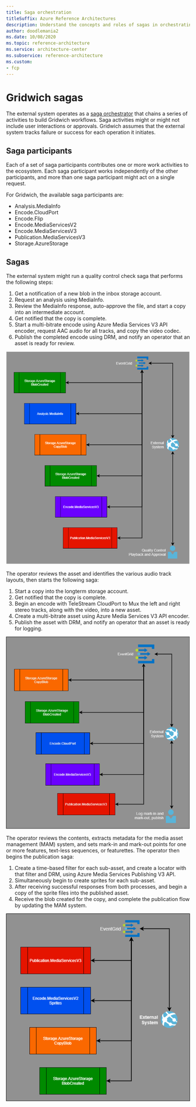 ```yaml
---
title: Saga orchestration
titleSuffix: Azure Reference Architectures
description: Understand the concepts and roles of sagas in orchestrating Gridwich workflows.
author: doodlemania2
ms.date: 10/08/2020
ms.topic: reference-architecture
ms.service: architecture-center
ms.subservice: reference-architecture
ms.custom:
- fcp
---
```


# Gridwich sagas

The external system operates as a [saga orchestrator](https://microservices.io/patterns/data/saga.html) that chains a series of activities to build Gridwich workflows. Saga activities might or might not include user interactions or approvals. Gridwich assumes that the external system tracks failure or success for each operation it initiates.

## Saga participants

Each of a set of saga participants contributes one or more work activities to the ecosystem. Each saga participant works independently of the other participants, and more than one saga participant might act on a single request.

For Gridwich, the available saga participants are:

- Analysis.MediaInfo
- Encode.CloudPort
- Encode.Flip
- Encode.MediaServicesV2
- Encode.MediaServicesV3
- Publication.MediaServicesV3
- Storage.AzureStorage

## Sagas

The external system might run a quality control check saga that performs the following steps:

1. Get a notification of a new blob in the inbox storage account.
1. Request an analysis using MediaInfo.
1. Review the MediaInfo response, auto-approve the file, and start a copy into an intermediate account.
1. Get notified that the copy is complete.
1. Start a multi-bitrate encode using Azure Media Services V3 API encoder, request AAC audio for all tracks, and copy the video codec.
1. Publish the completed encode using DRM, and notify an operator that an asset is ready for review.

![workflow_quality_control diagram](media/quality-control-saga.png)

The operator reviews the asset and identifies the various audio track layouts, then starts the following saga:

 1. Start a copy into the longterm storage account.
 1. Get notified that the copy is complete.
 1. Begin an encode with TeleStream CloudPort to Mux the left and right stereo tracks, along with the video, into a new asset.
 1. Create a multi-bitrate asset using Azure Media Services V3 API encoder.
 1. Publish the asset with DRM, and notify an operator that an asset is ready for logging.

![workflow_logging diagram](media/logging-saga.png)

The operator reviews the contents, extracts metadata for the media asset management (MAM) system, and sets mark-in and mark-out points for one or more features, text-less sequences, or featurettes. The operator then begins the publication saga:

 1. Create a time-based filter for each sub-asset, and create a locator with that filter and DRM, using Azure Media Services Publishing V3 API.
 1. Simultaneously begin to create sprites for each sub-asset.
 1. After receiving successful responses from both processes, and begin a copy of the sprite files into the published asset.
 1. Receive the blob created for the copy, and complete the publication flow by updating the MAM system.

![workflow_publication diagram](media/publication-saga.png)

